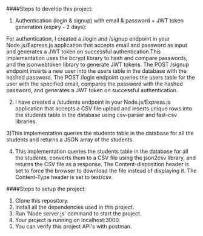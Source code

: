 ####Steps to develop this project:

1) Authentication (login & signup) with email & password + JWT token generation (expiry - 2 days):
   
For authentication, I created a /login and /signup endpoint in your Node.js/Express.js application that accepts email and password as input and generates a JWT token on successful authentication.This implementation uses the bcrypt library to hash and compare passwords, and the jsonwebtoken library to generate JWT tokens. The POST /signup endpoint inserts a new user into the users table in the database with the hashed password. The POST /login endpoint queries the users table for the user with the specified email, compares the password with the hashed password, and generates a JWT token on successful authentication.

2) I have created a /students endpoint in your Node.js/Express.js application that accepts a CSV file upload and inserts unique rows into the students table in the database using csv-parser and fast-csv libraries. 
   
3)This implementation queries the students table in the database for all the students and returns a JSON array of the students.

4) This implementation queries the students table in the database for all the students, converts them to a CSV file using the json2csv library, and returns the CSV file as a response. The Content-disposition header is set to force the browser to download the file instead of displaying it. The Content-Type header is set to text/csv.

####Steps to setup the project:

1) Clone this repository.
2) Install all the dependencies used in this project.
3) Run 'Node server.js' command to start the project.
4) Your project is running on localhost:3000.
5) You can verify this project API's with postman.